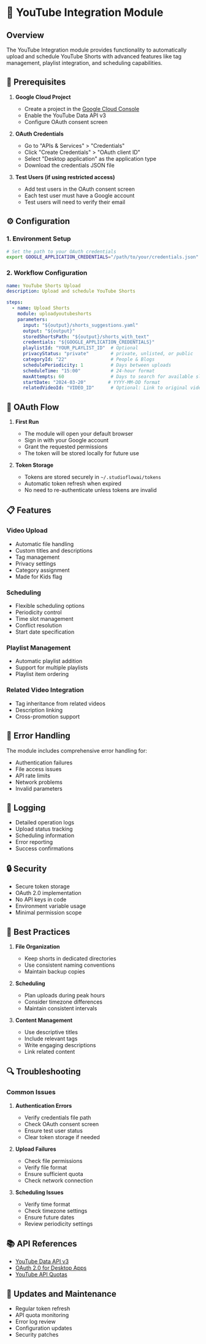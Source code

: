 # 🎥 YouTube Integration Module

## Overview
The YouTube Integration module provides functionality to automatically upload and schedule YouTube Shorts with advanced features like tag management, playlist integration, and scheduling capabilities.

## 🔑 Prerequisites

1. **Google Cloud Project**
   - Create a project in the [Google Cloud Console](https://console.cloud.google.com)
   - Enable the YouTube Data API v3
   - Configure OAuth consent screen

2. **OAuth Credentials**
   - Go to "APIs & Services" > "Credentials"
   - Click "Create Credentials" > "OAuth client ID"
   - Select "Desktop application" as the application type
   - Download the credentials JSON file

3. **Test Users (if using restricted access)**
   - Add test users in the OAuth consent screen
   - Each test user must have a Google account
   - Test users will need to verify their email

## ⚙️ Configuration

### 1. Environment Setup
```bash
# Set the path to your OAuth credentials
export GOOGLE_APPLICATION_CREDENTIALS="/path/to/your/credentials.json"
```

### 2. Workflow Configuration
```yaml
name: YouTube Shorts Upload
description: Upload and schedule YouTube Shorts

steps:
  - name: Upload Shorts
    module: uploadyoutubeshorts
    parameters:
      input: "${output}/shorts_suggestions.yaml"
      output: "${output}"
      storedShortsPath: "${output}/shorts_with_text"
      credentials: "${GOOGLE_APPLICATION_CREDENTIALS}"
      playlistId: "YOUR_PLAYLIST_ID"  # Optional
      privacyStatus: "private"        # private, unlisted, or public
      categoryId: "22"                # People & Blogs
      schedulePeriodicity: 1          # Days between uploads
      scheduleTime: "15:00"           # 24-hour format
      maxAttempts: 60                 # Days to search for available slots
      startDate: "2024-03-20"        # YYYY-MM-DD format
      relatedVideoId: "VIDEO_ID"      # Optional: Link to original video
```

## 🔄 OAuth Flow

1. **First Run**
   - The module will open your default browser
   - Sign in with your Google account
   - Grant the requested permissions
   - The token will be stored locally for future use

2. **Token Storage**
   - Tokens are stored securely in `~/.studioflowai/tokens`
   - Automatic token refresh when expired
   - No need to re-authenticate unless tokens are invalid

## 📋 Features

### Video Upload
- Automatic file handling
- Custom titles and descriptions
- Tag management
- Privacy settings
- Category assignment
- Made for Kids flag

### Scheduling
- Flexible scheduling options
- Periodicity control
- Time slot management
- Conflict resolution
- Start date specification

### Playlist Management
- Automatic playlist addition
- Support for multiple playlists
- Playlist item ordering

### Related Video Integration
- Tag inheritance from related videos
- Description linking
- Cross-promotion support

## 🚨 Error Handling

The module includes comprehensive error handling for:
- Authentication failures
- File access issues
- API rate limits
- Network problems
- Invalid parameters

## 📝 Logging

- Detailed operation logs
- Upload status tracking
- Scheduling information
- Error reporting
- Success confirmations

## 🔒 Security

- Secure token storage
- OAuth 2.0 implementation
- No API keys in code
- Environment variable usage
- Minimal permission scope

## 🎯 Best Practices

1. **File Organization**
   - Keep shorts in dedicated directories
   - Use consistent naming conventions
   - Maintain backup copies

2. **Scheduling**
   - Plan uploads during peak hours
   - Consider timezone differences
   - Maintain consistent intervals

3. **Content Management**
   - Use descriptive titles
   - Include relevant tags
   - Write engaging descriptions
   - Link related content

## 🔍 Troubleshooting

### Common Issues

1. **Authentication Errors**
   - Verify credentials file path
   - Check OAuth consent screen
   - Ensure test user status
   - Clear token storage if needed

2. **Upload Failures**
   - Check file permissions
   - Verify file format
   - Ensure sufficient quota
   - Check network connection

3. **Scheduling Issues**
   - Verify time format
   - Check timezone settings
   - Ensure future dates
   - Review periodicity settings

## 📚 API References

- [YouTube Data API v3](https://developers.google.com/youtube/v3)
- [OAuth 2.0 for Desktop Apps](https://developers.google.com/identity/protocols/oauth2/native-app)
- [YouTube API Quotas](https://developers.google.com/youtube/v3/getting-started#quota)

## 🔄 Updates and Maintenance

- Regular token refresh
- API quota monitoring
- Error log review
- Configuration updates
- Security patches 